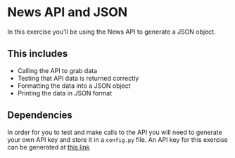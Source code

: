 # News API and JSON

In this exercise you'll be using the News API to generate a JSON object.

## This includes

* Calling the API to grab data
* Testing that API data is returned correctly
* Formatting the data into a JSON object
* Printing the data in JSON format

## Dependencies

In order for you to test and make calls to the API you will need to generate your own API key and store it in a `config.py` file. An API key for this exercise can be generated at [this link](https://newsapi.org/)